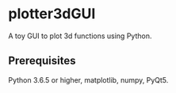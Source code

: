 # plotter3dGUI
A toy GUI to plot 3d functions using Python.

## Prerequisites
Python 3.6.5 or higher, matplotlib, numpy, PyQt5.
